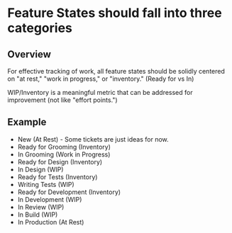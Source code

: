 # Feature States should fall into three categories

## Overview

For effective tracking of work, all feature states should be solidly centered on "at rest," "work in progress," or "inventory." (Ready for vs In)

WIP/Inventory is a meaningful metric that can be addressed for improvement (not like "effort points.")

## Example

* New (At Rest) - Some tickets are just ideas for now.
* Ready for Grooming (Inventory)
* In Grooming (Work in Progress)
* Ready for Design (Inventory)
* In Design (WIP)
* Ready for Tests (Inventory)
* Writing Tests (WIP)
* Ready for Development (Inventory)
* In Development (WIP)
* In Review (WIP)
* In Build (WIP)
* In Production (At Rest)
